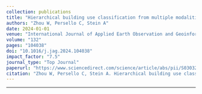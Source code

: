 ```yaml
---
collection: publications
title: "Hierarchical building use classification from multiple modalities with a multi-label multimodal transformer network"
authors: "Zhou W, Persello C, Stein A"
date: 2024-01-01
venue: "International Journal of Applied Earth Observation and Geoinformation"
volume: "132"
pages: "104038"
doi: "10.1016/j.jag.2024.104038"
impact_factor: "7.5"
journal_type: "Top Journal"
paperurl: "https://www.sciencedirect.com/science/article/abs/pii/S0303243424000388"
citation: "Zhou W, Persello C, Stein A. Hierarchical building use classification from multiple modalities with a multi-label multimodal transformer network[J]. International Journal of Applied Earth Observation and Geoinformation, 2024, 132: 104038."
---
```

---
